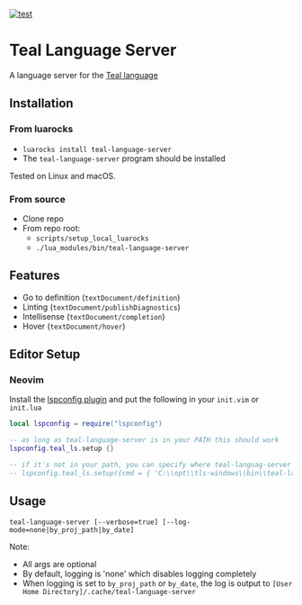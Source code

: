 [![test](https://github.com/teal-language/teal-language-server/actions/workflows/test.yml/badge.svg)](https://github.com/teal-language/teal-language-server/actions/workflows/test.yml)

# Teal Language Server

A language server for the [Teal language](https://github.com/teal-language/tl)


## Installation

### From luarocks

* `luarocks install teal-language-server`
* The `teal-language-server` program should be installed

Tested on Linux and macOS. 
<!---
Uncomment on next release when we are posting Windows binaries.
Currently a bit of a struggle to install via LuaRocks on Windows. We recommend using the binaries from the release on Windows.

### From GitHub Release Binaries
We provide binaries for Windows and macOS on our [GitHub Release](https://github.com/teal-language/teal-language-server/releases) page. You should be able to download and extract the the latest version from there.
-->

### From source

* Clone repo
* From repo root: 
  * `scripts/setup_local_luarocks`
  * `./lua_modules/bin/teal-language-server`

## Features

* Go to definition (`textDocument/definition`)
* Linting (`textDocument/publishDiagnostics`)
* Intellisense (`textDocument/completion`)
* Hover (`textDocument/hover`)

## Editor Setup

### Neovim

Install the [lspconfig plugin](https://github.com/neovim/nvim-lspconfig) and put the following in your `init.vim` or `init.lua`

```lua
local lspconfig = require("lspconfig")

-- as long as teal-language-server is in your PATH this should work
lspconfig.teal_ls.setup {}

-- if it's not in your path, you can specify where teal-languag-server is by setting cmd. For example on Windows:
-- lspconfig.teal_ls.setup({cmd = { 'C:\\opt\\tls-windows\\bin\\teal-language-server.bat' },})
```

## Usage

```
teal-language-server [--verbose=true] [--log-mode=none|by_proj_path|by_date]
```

Note:

* All args are optional
* By default, logging is 'none' which disables logging completely
* When logging is set to `by_proj_path` or `by_date`, the log is output to `[User Home Directory]/.cache/teal-language-server`

